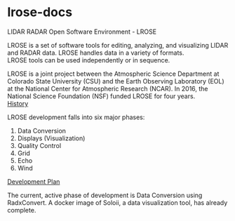 # lrose-docs
LIDAR RADAR Open Software Environment - LROSE

LROSE is a set of software tools for editing, analyzing, and visualizing LIDAR and RADAR 
data.  LROSE handles data in a variety of formats.  
LROSE tools can be used independently or in sequence.    


LROSE is a joint project between the Atmospheric Science Department at Colorado State University (CSU) and the Earth Observing 
Laboratory (EOL) at the National Center for Atmospheric Research (NCAR). 
In 2016, the National Science Foundation (NSF) funded LROSE for four years.  
[History](https://www.eol.ucar.edu/content/lidar-radar-open-software-environment)

LROSE development falls into six major phases:
1.  Data Conversion
2. Displays (Visualization)
3. Quality Control 
4.  Grid
5.  Echo
6.  Wind

 
[Development Plan](docs/plan_draft.md)

The current, active phase of development is Data Conversion using RadxConvert.  A docker image of Soloii,
a data visualization tool, has already complete. 
